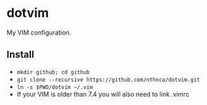 # dotvim

My VIM configuration.

## Install

- `mkdir github; cd github`
- `git clone --recursive https://github.com/nthnca/dotvim.git`
- `ln -s $PWD/dotvim ~/.vim`
- If your VIM is older than 7.4 you will also need to link .vimrc

